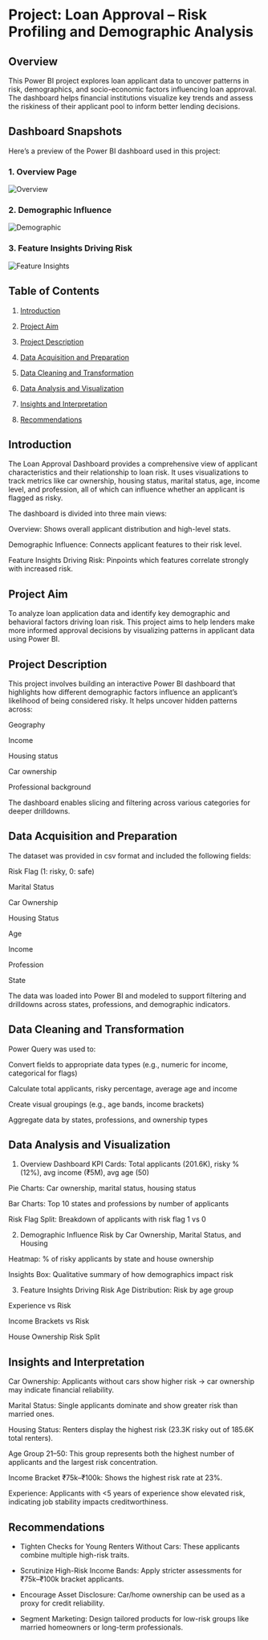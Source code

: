 # Project: Loan Approval – Risk Profiling and Demographic Analysis

## Overview
This Power BI project explores loan applicant data to uncover patterns in risk, demographics, and socio-economic factors influencing loan approval. The dashboard helps financial institutions visualize key trends and assess the riskiness of their applicant pool to inform better lending decisions.

## Dashboard Snapshots

Here’s a preview of the Power BI dashboard used in this project:

### 1. Overview Page
![Overview](images/overview.png)

### 2. Demographic Influence
![Demographic](images/demographic_influence.png)

### 3. Feature Insights Driving Risk
![Feature Insights](images/feature_insights.png)

## Table of Contents
1. [Introduction](#introduction)
2. [Project Aim](#project-aim)

3. [Project Description](#project-description)

4. [Data Acquisition and Preparation](#data-Acquisition-and-preparation)

5. [Data Cleaning and Transformation](#data-cleaning-and-transformation)

6. [Data Analysis and Visualization](#data-analysis-and-visualization)

7. [Insights and Interpretation](#insights-and-interpretation)

8. [Recommendations](#recommendations)

## Introduction
The Loan Approval Dashboard provides a comprehensive view of applicant characteristics and their relationship to loan risk. It uses visualizations to track metrics like car ownership, housing status, marital status, age, income level, and profession, all of which can influence whether an applicant is flagged as risky.

The dashboard is divided into three main views:

Overview: Shows overall applicant distribution and high-level stats.

Demographic Influence: Connects applicant features to their risk level.

Feature Insights Driving Risk: Pinpoints which features correlate strongly with increased risk.

## Project Aim
To analyze loan application data and identify key demographic and behavioral factors driving loan risk. This project aims to help lenders make more informed approval decisions by visualizing patterns in applicant data using Power BI.

## Project Description
This project involves building an interactive Power BI dashboard that highlights how different demographic factors influence an applicant’s likelihood of being considered risky. It helps uncover hidden patterns across:

Geography

Income

Housing status

Car ownership

Professional background

The dashboard enables slicing and filtering across various categories for deeper drilldowns.

## Data Acquisition and Preparation
The dataset was provided in csv format and included the following fields:

Risk Flag (1: risky, 0: safe)

Marital Status

Car Ownership

Housing Status

Age

Income

Profession

State

The data was loaded into Power BI and modeled to support filtering and drilldowns across states, professions, and demographic indicators.

## Data Cleaning and Transformation
Power Query was used to:

Convert fields to appropriate data types (e.g., numeric for income, categorical for flags)

Calculate total applicants, risky percentage, average age and income

Create visual groupings (e.g., age bands, income brackets)

Aggregate data by states, professions, and ownership types

## Data Analysis and Visualization
1. Overview Dashboard
KPI Cards: Total applicants (201.6K), risky % (12%), avg income (₹5M), avg age (50)

Pie Charts: Car ownership, marital status, housing status

Bar Charts: Top 10 states and professions by number of applicants

Risk Flag Split: Breakdown of applicants with risk flag 1 vs 0

2. Demographic Influence
Risk by Car Ownership, Marital Status, and Housing

Heatmap: % of risky applicants by state and house ownership

Insights Box: Qualitative summary of how demographics impact risk

3. Feature Insights Driving Risk
Age Distribution: Risk by age group

Experience vs Risk

Income Brackets vs Risk

House Ownership Risk Split


## Insights and Interpretation
Car Ownership: Applicants without cars show higher risk → car ownership may indicate financial reliability.

Marital Status: Single applicants dominate and show greater risk than married ones.

Housing Status: Renters display the highest risk (23.3K risky out of 185.6K total renters).

Age Group 21–50: This group represents both the highest number of applicants and the largest risk concentration.

Income Bracket ₹75k–₹100k: Shows the highest risk rate at 23%.

Experience: Applicants with <5 years of experience show elevated risk, indicating job stability impacts creditworthiness.

## Recommendations
* Tighten Checks for Young Renters Without Cars: These applicants combine multiple high-risk traits.

* Scrutinize High-Risk Income Bands: Apply stricter assessments for ₹75k–₹100k bracket applicants.

* Encourage Asset Disclosure: Car/home ownership can be used as a proxy for credit reliability.

* Segment Marketing: Design tailored products for low-risk groups like married homeowners or long-term professionals.
